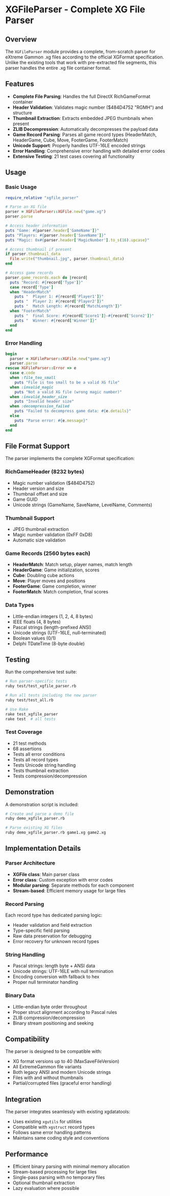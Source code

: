 # XGFileParser - Complete XG File Parser

## Overview

The `XGFileParser` module provides a complete, from-scratch parser for eXtreme Gammon .xg files according to the official XGFormat specification. Unlike the existing tools that work with pre-extracted file segments, this parser handles the entire .xg file container format.

## Features

- **Complete File Parsing**: Handles the full DirectX RichGameFormat container
- **Header Validation**: Validates magic number ($484D4752 "RGMH") and structure
- **Thumbnail Extraction**: Extracts embedded JPEG thumbnails when present
- **ZLIB Decompression**: Automatically decompresses the payload data
- **Game Record Parsing**: Parses all game record types (HeaderMatch, HeaderGame, Cube, Move, FooterGame, FooterMatch)
- **Unicode Support**: Properly handles UTF-16LE encoded strings
- **Error Handling**: Comprehensive error handling with detailed error codes
- **Extensive Testing**: 21 test cases covering all functionality

## Usage

### Basic Usage

```ruby
require_relative "xgfile_parser"

# Parse an XG file
parser = XGFileParser::XGFile.new("game.xg")
parser.parse

# Access header information
puts "Game: #{parser.header['GameName']}"
puts "Players: #{parser.header['SaveName']}"
puts "Magic: 0x#{parser.header['MagicNumber'].to_s(16).upcase}"

# Access thumbnail if present
if parser.thumbnail_data
  File.write("thumbnail.jpg", parser.thumbnail_data)
end

# Access game records
parser.game_records.each do |record|
  puts "Record: #{record['Type']}"
  case record['Type']
  when "HeaderMatch"
    puts "  Player 1: #{record['Player1']}"
    puts "  Player 2: #{record['Player2']}"
    puts "  Match Length: #{record['MatchLength']}"
  when "FooterMatch"
    puts "  Final Score: #{record['Score1']}-#{record['Score2']}"
    puts "  Winner: #{record['Winner']}"
  end
end
```

### Error Handling

```ruby
begin
  parser = XGFileParser::XGFile.new("game.xg")
  parser.parse
rescue XGFileParser::Error => e
  case e.code
  when :file_too_small
    puts "File is too small to be a valid XG file"
  when :invalid_magic
    puts "Not a valid XG file (wrong magic number)"
  when :invalid_header_size  
    puts "Invalid header size"
  when :decompression_failed
    puts "Failed to decompress game data: #{e.details}"
  else
    puts "Parse error: #{e.message}"
  end
end
```

## File Format Support

The parser implements the complete XGFormat specification:

### RichGameHeader (8232 bytes)
- Magic number validation ($484D4752)
- Header version and size
- Thumbnail offset and size
- Game GUID
- Unicode strings (GameName, SaveName, LevelName, Comments)

### Thumbnail Support
- JPEG thumbnail extraction
- Magic number validation (0xFF 0xD8)
- Automatic size validation

### Game Records (2560 bytes each)
- **HeaderMatch**: Match setup, player names, match length
- **HeaderGame**: Game initialization, scores
- **Cube**: Doubling cube actions
- **Move**: Player moves and positions  
- **FooterGame**: Game completion, winner
- **FooterMatch**: Match completion, final scores

### Data Types
- Little-endian integers (1, 2, 4, 8 bytes)
- IEEE floats (4, 8 bytes)
- Pascal strings (length-prefixed ANSI)
- Unicode strings (UTF-16LE, null-terminated)
- Boolean values (0/1)
- Delphi TDateTime (8-byte double)

## Testing

Run the comprehensive test suite:

```bash
# Run parser-specific tests
ruby test/test_xgfile_parser.rb

# Run all tests including the new parser
ruby test/test_all.rb

# Use Rake
rake test_xgfile_parser
rake test  # all tests
```

### Test Coverage
- 21 test methods
- 68 assertions
- Tests all error conditions
- Tests all record types
- Tests Unicode string handling
- Tests thumbnail extraction
- Tests compression/decompression

## Demonstration

A demonstration script is included:

```bash
# Create and parse a demo file
ruby demo_xgfile_parser.rb

# Parse existing XG files
ruby demo_xgfile_parser.rb game1.xg game2.xg
```

## Implementation Details

### Parser Architecture
- **XGFile class**: Main parser class
- **Error class**: Custom exception with error codes
- **Modular parsing**: Separate methods for each component
- **Stream-based**: Efficient memory usage for large files

### Record Parsing
Each record type has dedicated parsing logic:
- Header validation and field extraction
- Type-specific field parsing
- Raw data preservation for debugging
- Error recovery for unknown record types

### String Handling
- Pascal strings: length byte + ANSI data
- Unicode strings: UTF-16LE with null termination
- Encoding conversion with fallback to hex
- Proper null terminator handling

### Binary Data
- Little-endian byte order throughout
- Proper struct alignment according to Pascal rules
- ZLIB compression/decompression
- Binary stream positioning and seeking

## Compatibility

The parser is designed to be compatible with:
- XG format versions up to 40 (MaxSaveFileVersion)
- All ExtremeGammon file variants
- Both legacy ANSI and modern Unicode strings
- Files with and without thumbnails
- Partial/corrupted files (graceful error handling)

## Integration

The parser integrates seamlessly with existing xgdatatools:
- Uses existing `xgutils` for utilities
- Compatible with `xgstruct` record types
- Follows same error handling patterns
- Maintains same coding style and conventions

## Performance

- Efficient binary parsing with minimal memory allocation
- Stream-based processing for large files
- Single-pass parsing with no temporary files
- Optional thumbnail extraction
- Lazy evaluation where possible